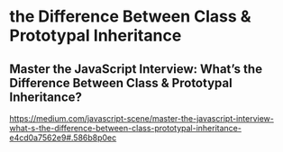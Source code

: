 # the Difference Between Class & Prototypal Inheritance


## Master the JavaScript Interview: What’s the Difference Between Class & Prototypal Inheritance?



https://medium.com/javascript-scene/master-the-javascript-interview-what-s-the-difference-between-class-prototypal-inheritance-e4cd0a7562e9#.586b8p0ec








